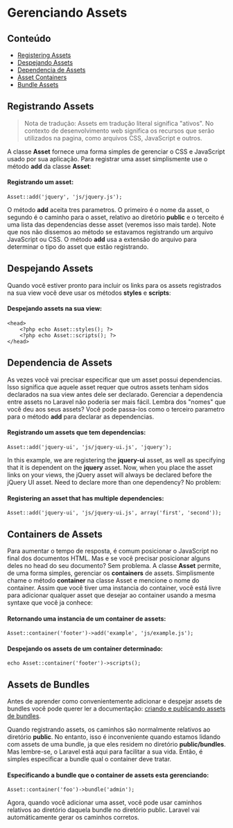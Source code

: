 # Gerenciando Assets

## Conteúdo

- [Registering Assets](#registering-assets)
- [Despejando Assets](#dumping-assets)
- [Dependencia de Assets](#asset-dependencies)
- [Asset Containers](#asset-containers)
- [Bundle Assets](#bundle-assets)

<a name="registering-assets"></a>
## Registrando Assets

> Nota de tradução: Assets em tradução literal significa "ativos". No contexto de desenvolvimento web significa os recursos que serão utilizados na pagina, como arquivos CSS, JavaScript e outros.

A classe **Asset** fornece uma forma simples de gerenciar o CSS e JavaScript usado por sua aplicação. Para registrar uma asset simplismente use o método **add** da classe **Asset**:

#### Registrando um asset:

	Asset::add('jquery', 'js/jquery.js');

O método **add** aceita tres parametros. O primeiro é o nome da asset, o segundo é o caminho para o asset, relativo ao diretório **public** e o terceito é uma lista das dependencias desse asset (veremos isso mais tarde).
Note que nos não dissemos ao método se estavamos registrando um arquivo JavaScript ou CSS. O método **add** usa a extensão do arquivo para determinar o tipo do asset que estão registrando.

<a name="dumping-assets"></a>
## Despejando Assets

Quando você estiver pronto para incluir os links para os assets registrados na sua view você deve usar os métodos **styles** e **scripts**:

#### Despejando assets na sua view:

	<head>
		<?php echo Asset::styles(); ?>
		<?php echo Asset::scripts(); ?>
	</head>

<a name="asset-dependencies"></a>
## Dependencia de Assets

As vezes você vai precisar especificar que um asset possui dependencias. Isso significa que aquele asset requer que outros assets tenham sidos declarados na sua view antes dele ser declarado. Gerenciar a dependencia entre assets no Laravel não poderia ser mais fácil. Lembra dos "nomes" que você deu aos seus assets? Você pode passa-los como o terceiro parametro para o método **add** para declarar as dependencias.

#### Registrando um assets que tem dependencias:

	Asset::add('jquery-ui', 'js/jquery-ui.js', 'jquery');

In this example, we are registering the **jquery-ui** asset, as well as specifying that it is dependent on the **jquery** asset. Now, when you place the asset links on your views, the jQuery asset will always be declared before the jQuery UI asset. Need to declare more than one dependency? No problem:

#### Registering an asset that has multiple dependencies:

	Asset::add('jquery-ui', 'js/jquery-ui.js', array('first', 'second'));

<a name="asset-containers"></a>
## Containers de Assets

Para aumentar o tempo de resposta, é comum posicionar o JavaScript no final dos documentos HTML. Mas e se você precisar posicionar alguns deles no head do seu documento? Sem problema. A classe **Asset** permite, de uma forma simples, gerenciar os **containers** de assets. Simplismente chame o método **container** na classe Asset e mencione o nome do container. Assim que você tiver uma instancia do container, você está livre para adicionar qualquer asset que desejar ao container usando a mesma syntaxe que você ja conhece:

#### Retornando uma instancia de um container de assets:

	Asset::container('footer')->add('example', 'js/example.js');

#### Despejando os assets de um container determinado:

	echo Asset::container('footer')->scripts();

<a name="bundle-assets"></a>
## Assets de Bundles

Antes de aprender como convenientemente adicionar e despejar assets de bundles você pode querer ler a documentação: [criando e publicando assets de bundles](/docs/bundles#bundle-assets).

Quando registrando assets, os caminhos são normalmente relativos ao diretório **public**. No entanto, isso é inconveniente quando estamos lidando com assets de uma bundle, ja que eles residem no diretório **public/bundles**. Mas lembre-se, o Laravel está aqui para facilitar a sua vida. Então, é simples especificar a bundle qual o container deve tratar.

#### Especificando a bundle que o container de assets esta gerenciando:

	Asset::container('foo')->bundle('admin');

Agora, quando você adicionar uma asset, você pode usar caminhos relativos ao diretório daquela bundle no diretório public. Laravel vai automáticamente gerar os caminhos corretos.
